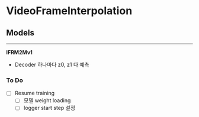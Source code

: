 # VideoFrameInterpolation

## Models

---

**IFRM2Mv1**
- Decoder 하나마다 z0, z1 다 예측



### To Do
- [ ] Resume training
  - [ ] 모델 weight loading
  - [ ] logger start step 설정
